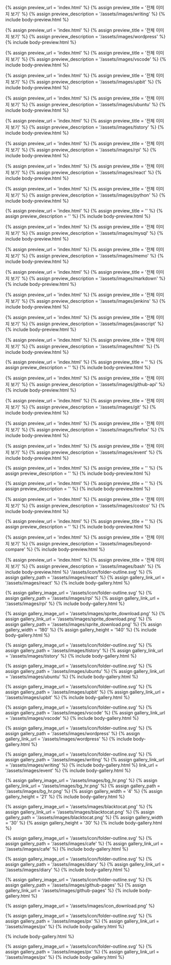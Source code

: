 

{% assign preview_url = 'index.html' %}
{% assign preview_title = '전체 이미지 보기' %}
{% assign preview_description = '/assets/images/writing' %}
{% include body-preview.html %}


{% assign preview_url = 'index.html' %}
{% assign preview_title = '전체 이미지 보기' %}
{% assign preview_description = '/assets/images/wordpress' %}
{% include body-preview.html %}


{% assign preview_url = 'index.html' %}
{% assign preview_title = '전체 이미지 보기' %}
{% assign preview_description = '/assets/images/vscode' %}
{% include body-preview.html %}


{% assign preview_url = 'index.html' %}
{% assign preview_title = '전체 이미지 보기' %}
{% assign preview_description = '/assets/images/upbit' %}
{% include body-preview.html %}


{% assign preview_url = 'index.html' %}
{% assign preview_title = '전체 이미지 보기' %}
{% assign preview_description = '/assets/images/ubuntu' %}
{% include body-preview.html %}


{% assign preview_url = 'index.html' %}
{% assign preview_title = '전체 이미지 보기' %}
{% assign preview_description = '/assets/images/tistory' %}
{% include body-preview.html %}


{% assign preview_url = 'index.html' %}
{% assign preview_title = '전체 이미지 보기' %}
{% assign preview_description = '/assets/images/rpi' %}
{% include body-preview.html %}


{% assign preview_url = 'index.html' %}
{% assign preview_title = '전체 이미지 보기' %}
{% assign preview_description = '/assets/images/react' %}
{% include body-preview.html %}


{% assign preview_url = 'index.html' %}
{% assign preview_title = '전체 이미지 보기' %}
{% assign preview_description = '/assets/images/python' %}
{% include body-preview.html %}


{% assign preview_url = 'index.html' %}
{% assign preview_title = '' %}
{% assign preview_description = '' %}
{% include body-preview.html %}


{% assign preview_url = 'index.html' %}
{% assign preview_title = '전체 이미지 보기' %}
{% assign preview_description = '/assets/images/mysql' %}
{% include body-preview.html %}


{% assign preview_url = 'index.html' %}
{% assign preview_title = '전체 이미지 보기' %}
{% assign preview_description = '/assets/images/memo' %}
{% include body-preview.html %}


{% assign preview_url = 'index.html' %}
{% assign preview_title = '전체 이미지 보기' %}
{% assign preview_description = '/assets/images/markdown' %}
{% include body-preview.html %}


{% assign preview_url = 'index.html' %}
{% assign preview_title = '전체 이미지 보기' %}
{% assign preview_description = '/assets/images/jenkins' %}
{% include body-preview.html %}


{% assign preview_url = 'index.html' %}
{% assign preview_title = '전체 이미지 보기' %}
{% assign preview_description = '/assets/images/javascript' %}
{% include body-preview.html %}


{% assign preview_url = 'index.html' %}
{% assign preview_title = '전체 이미지 보기' %}
{% assign preview_description = '/assets/images/html' %}
{% include body-preview.html %}


{% assign preview_url = 'index.html' %}
{% assign preview_title = '' %}
{% assign preview_description = '' %}
{% include body-preview.html %}


{% assign preview_url = 'index.html' %}
{% assign preview_title = '전체 이미지 보기' %}
{% assign preview_description = '/assets/images/github-api' %}
{% include body-preview.html %}


{% assign preview_url = 'index.html' %}
{% assign preview_title = '전체 이미지 보기' %}
{% assign preview_description = '/assets/images/git' %}
{% include body-preview.html %}


{% assign preview_url = 'index.html' %}
{% assign preview_title = '전체 이미지 보기' %}
{% assign preview_description = '/assets/images/firefox' %}
{% include body-preview.html %}


{% assign preview_url = 'index.html' %}
{% assign preview_title = '전체 이미지 보기' %}
{% assign preview_description = '/assets/images/event' %}
{% include body-preview.html %}


{% assign preview_url = 'index.html' %}
{% assign preview_title = '' %}
{% assign preview_description = '' %}
{% include body-preview.html %}


{% assign preview_url = 'index.html' %}
{% assign preview_title = '' %}
{% assign preview_description = '' %}
{% include body-preview.html %}


{% assign preview_url = 'index.html' %}
{% assign preview_title = '전체 이미지 보기' %}
{% assign preview_description = '/assets/images/costco' %}
{% include body-preview.html %}


{% assign preview_url = 'index.html' %}
{% assign preview_title = '' %}
{% assign preview_description = '' %}
{% include body-preview.html %}


{% assign preview_url = 'index.html' %}
{% assign preview_title = '전체 이미지 보기' %}
{% assign preview_description = '/assets/images/beyond-compare' %}
{% include body-preview.html %}


{% assign preview_url = 'index.html' %}
{% assign preview_title = '전체 이미지 보기' %}
{% assign preview_description = '/assets/images/bash' %}
{% include body-preview.html %}
'/assets/icon/folder-outline.svg' %}
{% assign gallery_path = '/assets/images/react' %}
{% assign gallery_link_url = '/assets/images/react' %}
{% include body-gallery.html %}

{% assign gallery_image_url = '/assets/icon/folder-outline.svg' %}
{% assign gallery_path = '/assets/images/rpi' %}
{% assign gallery_link_url = '/assets/images/rpi' %}
{% include body-gallery.html %}

{% assign gallery_image_url = '/assets/images/sprite_download.png' %}
{% assign gallery_link_url = '/assets/images/sprite_download.png' %}
{% assign gallery_path = '/assets/images/sprite_download.png' %}
{% assign gallery_width = '180'  %}
{% assign gallery_height = '140'  %}
{% include body-gallery.html %}

{% assign gallery_image_url = '/assets/icon/folder-outline.svg' %}
{% assign gallery_path = '/assets/images/tistory' %}
{% assign gallery_link_url = '/assets/images/tistory' %}
{% include body-gallery.html %}

{% assign gallery_image_url = '/assets/icon/folder-outline.svg' %}
{% assign gallery_path = '/assets/images/ubuntu' %}
{% assign gallery_link_url = '/assets/images/ubuntu' %}
{% include body-gallery.html %}

{% assign gallery_image_url = '/assets/icon/folder-outline.svg' %}
{% assign gallery_path = '/assets/images/upbit' %}
{% assign gallery_link_url = '/assets/images/upbit' %}
{% include body-gallery.html %}

{% assign gallery_image_url = '/assets/icon/folder-outline.svg' %}
{% assign gallery_path = '/assets/images/vscode' %}
{% assign gallery_link_url = '/assets/images/vscode' %}
{% include body-gallery.html %}

{% assign gallery_image_url = '/assets/icon/folder-outline.svg' %}
{% assign gallery_path = '/assets/images/wordpress' %}
{% assign gallery_link_url = '/assets/images/wordpress' %}
{% include body-gallery.html %}

{% assign gallery_image_url = '/assets/icon/folder-outline.svg' %}
{% assign gallery_path = '/assets/images/writing' %}
{% assign gallery_link_url = '/assets/images/writing' %}
{% include body-gallery.html %}
link_url = '/assets/images/event' %}
{% include body-gallery.html %}

{% assign gallery_image_url = '/assets/images/bg_hr.png' %}
{% assign gallery_link_url = '/assets/images/bg_hr.png' %}
{% assign gallery_path = '/assets/images/bg_hr.png' %}
{% assign gallery_width = '4'  %}
{% assign gallery_height = '21'  %}
{% include body-gallery.html %}

{% assign gallery_image_url = '/assets/images/blacktocat.png' %}
{% assign gallery_link_url = '/assets/images/blacktocat.png' %}
{% assign gallery_path = '/assets/images/blacktocat.png' %}
{% assign gallery_width = '30'  %}
{% assign gallery_height = '30'  %}
{% include body-gallery.html %}

{% assign gallery_image_url = '/assets/icon/folder-outline.svg' %}
{% assign gallery_path = '/assets/images/cafe' %}
{% assign gallery_link_url = '/assets/images/cafe' %}
{% include body-gallery.html %}

{% assign gallery_image_url = '/assets/icon/folder-outline.svg' %}
{% assign gallery_path = '/assets/images/diary' %}
{% assign gallery_link_url = '/assets/images/diary' %}
{% include body-gallery.html %}

{% assign gallery_image_url = '/assets/icon/folder-outline.svg' %}
{% assign gallery_path = '/assets/images/github-pages' %}
{% assign gallery_link_url = '/assets/images/github-pages' %}
{% include body-gallery.html %}

{% assign gallery_image_url = '/assets/images/icon_download.png' %}

{% assign gallery_image_url = '/assets/icon/folder-outline.svg' %}
{% assign gallery_path = '/assets/images/px' %}
{% assign gallery_link_url = '/assets/images/px' %}
{% include body-gallery.html %}

{% include body-gallery.html %}

{% assign gallery_image_url = '/assets/icon/folder-outline.svg' %}
{% assign gallery_path = '/assets/images/px' %}
{% assign gallery_link_url = '/assets/images/px' %}
{% include body-gallery.html %}
